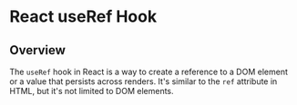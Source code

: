 # React useRef Hook

## Overview

The `useRef` hook in React is a way to create a reference to a DOM element or
a value that persists across renders. It's similar to the `ref` attribute in
HTML, but it's not limited to DOM elements.
